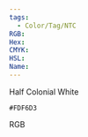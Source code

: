 ```yaml
---
tags:
  - Color/Tag/NTC
RGB:
Hex:
CMYK:
HSL:
Name:
---
```

Half Colonial White
```palette
#FDF6D3
```
RGB
